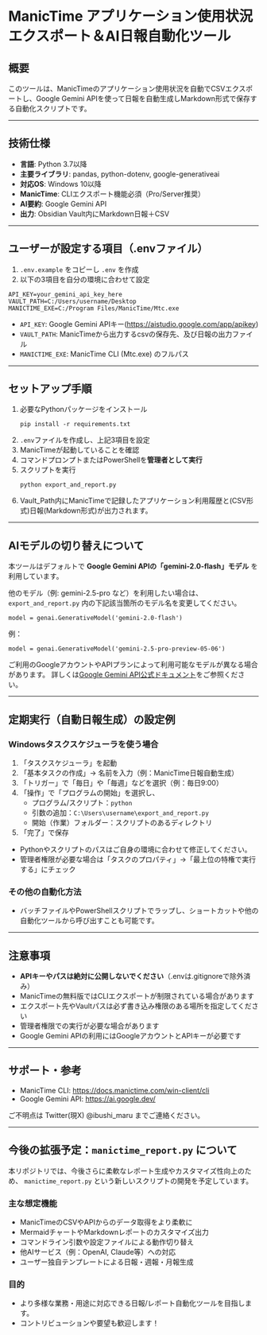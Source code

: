 # ManicTime アプリケーション使用状況エクスポート＆AI日報自動化ツール

## 概要
このツールは、ManicTimeのアプリケーション使用状況を自動でCSVエクスポートし、Google Gemini APIを使って日報を自動生成しMarkdown形式で保存する自動化スクリプトです。

---

## 技術仕様
- **言語**: Python 3.7以降
- **主要ライブラリ**: pandas, python-dotenv, google-generativeai
- **対応OS**: Windows 10以降
- **ManicTime**: CLIエクスポート機能必須（Pro/Server推奨）
- **AI要約**: Google Gemini API
- **出力**: Obsidian Vault内にMarkdown日報＋CSV

---

## ユーザーが設定する項目（.envファイル）
1. `.env.example` をコピーし `.env` を作成
2. 以下の3項目を自分の環境に合わせて設定

```
API_KEY=your_gemini_api_key_here
VAULT_PATH=C:/Users/username/Desktop
MANICTIME_EXE=C:/Program Files/ManicTime/Mtc.exe
```
- `API_KEY`: Google Gemini APIキー(https://aistudio.google.com/app/apikey)
- `VAULT_PATH`: ManicTimeから出力するcsvの保存先、及び日報の出力ファイル
- `MANICTIME_EXE`: ManicTime CLI (Mtc.exe) のフルパス

---

## セットアップ手順
1. 必要なPythonパッケージをインストール
   ```
   pip install -r requirements.txt
   ```
2. `.env`ファイルを作成し、上記3項目を設定
3. ManicTimeが起動していることを確認
4. コマンドプロンプトまたはPowerShellを**管理者として実行**
5. スクリプトを実行
   ```
   python export_and_report.py
   ```
6. Vault_Path内にManicTimeで記録したアプリケーション利用履歴と(CSV形式)日報(Markdown形式)が出力されます。

---

## AIモデルの切り替えについて

本ツールはデフォルトで **Google Gemini APIの「gemini-2.0-flash」モデル** を利用しています。

他のモデル（例: gemini-2.5-pro など）を利用したい場合は、
`export_and_report.py` 内の下記該当箇所のモデル名を変更してください。

```
model = genai.GenerativeModel('gemini-2.0-flash')
```

例：
```
model = genai.GenerativeModel('gemini-2.5-pro-preview-05-06')
```

ご利用のGoogleアカウントやAPIプランによって利用可能なモデルが異なる場合があります。
詳しくは[Google Gemini API公式ドキュメント](https://ai.google.dev/)をご参照ください。

---

## 定期実行（自動日報生成）の設定例

### Windowsタスクスケジューラを使う場合
1. 「タスクスケジューラ」を起動
2. 「基本タスクの作成」→ 名前を入力（例：ManicTime日報自動生成）
3. 「トリガー」で「毎日」や「毎週」などを選択（例：毎日9:00）
4. 「操作」で「プログラムの開始」を選択し、
   - プログラム/スクリプト：`python`
   - 引数の追加：`C:\Users\username\export_and_report.py`
   - 開始（作業）フォルダー：スクリプトのあるディレクトリ
5. 「完了」で保存

- Pythonやスクリプトのパスはご自身の環境に合わせて修正してください。
- 管理者権限が必要な場合は「タスクのプロパティ」→「最上位の特権で実行する」にチェック

### その他の自動化方法
- バッチファイルやPowerShellスクリプトでラップし、ショートカットや他の自動化ツールから呼び出すことも可能です。 
---

## 注意事項
- **APIキーやパスは絶対に公開しないでください**（.envは.gitignoreで除外済み）
- ManicTimeの無料版ではCLIエクスポートが制限されている場合があります
- エクスポート先やVaultパスは必ず書き込み権限のある場所を指定してください
- 管理者権限での実行が必要な場合があります
- Google Gemini APIの利用にはGoogleアカウントとAPIキーが必要です

---

## サポート・参考
- ManicTime CLI: https://docs.manictime.com/win-client/cli
- Google Gemini API: https://ai.google.dev/

ご不明点は Twitter(現X) @ibushi_maru までご連絡ください。

---

## 今後の拡張予定：`manictime_report.py` について

本リポジトリでは、今後さらに柔軟なレポート生成やカスタマイズ性向上のため、
`manictime_report.py` という新しいスクリプトの開発を予定しています。

### 主な想定機能
- ManicTimeのCSVやAPIからのデータ取得をより柔軟に
- MermaidチャートやMarkdownレポートのカスタマイズ出力
- コマンドライン引数や設定ファイルによる動作切り替え
- 他AIサービス（例：OpenAI, Claude等）への対応
- ユーザー独自テンプレートによる日報・週報・月報生成

### 目的
- より多様な業務・用途に対応できる日報/レポート自動化ツールを目指します。
- コントリビューションや要望も歓迎します！
